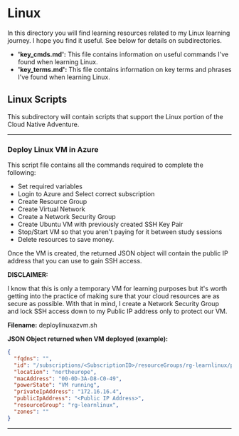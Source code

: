 # Linux

In this directory you will find learning resources related to my Linux learning journey. I hope you find it useful. See below for details on subdirectories.

* **'key_cmds.md':** This file contains information on useful commands I've found when learning Linux.
* **'key_terms.md':** This file contains information on key terms and phrases I've found when learning Linux.

## Linux Scripts

This subdirectory will contain scripts that support the Linux portion of the Cloud Native Adventure.

---
### Deploy Linux VM in Azure

This script file contains all the commands required to complete the following:

* Set required variables
* Login to Azure and Select correct subscription
* Create Resource Group
* Create Virtual Network
* Create a Network Security Group
* Create Ubuntu VM with previously created SSH Key Pair
* Stop/Start VM so that you aren't paying for it between study sessions
* Delete resources to save money.

Once the VM is created, the returned JSON object will contain the public IP address that you can use to gain SSH access.

**DISCLAIMER:** 

I know that this is only a temporary VM for learning purposes but it's worth getting into the practice of making sure that your cloud resources are as secure as possible. With that in mind, I create a Network Security Group and lock SSH access down to my Public IP address only to protect our VM.

**Filename:** deploylinuxazvm.sh

**JSON Object returned when VM deployed (example):**

```JSON
{
  "fqdns": "",
  "id": "/subscriptions/<SubscriptionID>/resourceGroups/rg-learnlinux/providers/Microsoft.Compute/virtualMachines/vm-learnlinux",
  "location": "northeurope",
  "macAddress": "00-0D-3A-D8-C0-49",
  "powerState": "VM running",
  "privateIpAddress": "172.16.16.4",
  "publicIpAddress": "<Public IP Address>",
  "resourceGroup": "rg-learnlinux",
  "zones": ""
}
```

---
